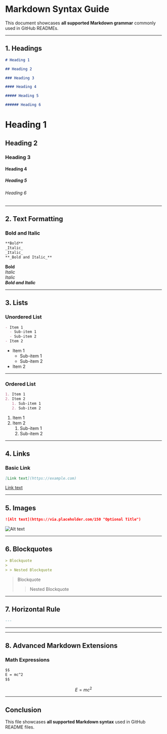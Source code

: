 # Markdown Syntax Guide

This document showcases **all supported Markdown grammar** commonly used in GitHub READMEs.

---

## 1. Headings

```markdown
# Heading 1

## Heading 2

### Heading 3

#### Heading 4

##### Heading 5

###### Heading 6
```

# Heading 1

## Heading 2

### Heading 3

#### Heading 4

##### Heading 5

###### Heading 6

---

## 2. Text Formatting

### Bold and Italic

```markdown
**Bold**
_Italic_
_Italic_
**_Bold and Italic_**
```

**Bold**  
_Italic_  
_Italic_  
**_Bold and Italic_**

---

## 3. Lists

### Unordered List

```markdown
- Item 1
  - Sub-item 1
  - Sub-item 2
- Item 2
```

- Item 1
  - Sub-item 1
  - Sub-item 2
- Item 2

---

### Ordered List

```markdown
1. Item 1
2. Item 2
   1. Sub-item 1
   2. Sub-item 2
```

1. Item 1
2. Item 2
   1. Sub-item 1
   2. Sub-item 2

---

## 4. Links

### Basic Link

```markdown
[Link text](https://example.com)
```

[Link text](https://example.com)

---

## 5. Images

```markdown
![Alt text](https://via.placeholder.com/150 "Optional Title")
```

![Alt text](https://via.placeholder.com/150 "Optional Title")

---

## 6. Blockquotes

```markdown
> Blockquote
>
> > Nested Blockquote
```

> Blockquote
>
> > Nested Blockquote

---

## 7. Horizontal Rule

```markdown
---
```

---

---

## 8. Advanced Markdown Extensions

### Math Expressions

```markdown
$$
E = mc^2
$$
```

$$
E = mc^2
$$

---

## Conclusion

This file showcases **all supported Markdown syntax** used in GitHub README files.
